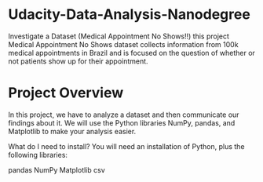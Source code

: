 # Udacity-Data-Analysis-Nanodegree
Investigate a Dataset (Medical Appointment No Shows!!)  this project Medical Appointment No Shows dataset collects information from 100k medical appointments in Brazil and is focused on the question of whether or not patients show up for their appointment.
# Project Overview
In this project, we have to analyze a dataset and then communicate our findings about it. We will use the Python libraries NumPy, pandas, and Matplotlib to make your analysis easier.

What do I need to install? You will need an installation of Python, plus the following libraries:

pandas
NumPy
Matplotlib
csv
